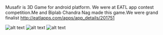 Musafir is 3D Game for android platform. We were at EATL app contest competition.Me and Biplab Chandra Nag made this game.We were grand finalist
http://eatlapps.com/apps/app_details/201751

![alt text](http://eatlapps.com/uploads/Android/Contest%202016/Musafir/pic1.PNG)
![alt text](http://eatlapps.com/uploads/Android/Contest%202016/Musafir/pic%203.PNG)
![alt text](http://eatlapps.com/uploads/Android/Contest%202016/Musafir/pic%202.PNG)
